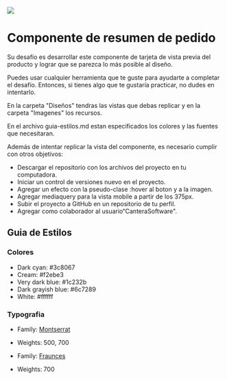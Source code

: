 ![](https://i.ibb.co/j8rds7B/Logo-5.png)

# Componente de resumen de pedido

Su desafío es desarrollar este componente de tarjeta de vista previa del producto y lograr que se parezca lo más posible al diseño.

Puedes usar cualquier herramienta que te guste para ayudarte a completar el desafío. Entonces, si tienes algo que te gustaría practicar, no dudes en intentarlo.

En la carpeta "Diseños" tendras las vistas que debas replicar y en la carpeta "Imagenes" los recursos.

En el archivo guia-estilos.md estan especificados los colores y las fuentes que necesitaran.

Además de intentar replicar la vista del componente, es necesario cumplir con otros objetivos:

- Descargar el repositorio con los archivos del proyecto en tu computadora.
- Iniciar un control de versiones nuevo en el proyecto.
- Agregar un efecto con la pseudo-clase :hover al boton y a la imagen.
- Agregar mediaquery para la vista mobile a partir de los 375px.
- Subir el proyecto a GitHub en un repositorio de tu perfil.
- Agregar como colaborador al usuario“CanteraSoftware".


## Guia de Estilos

### Colores

- Dark cyan: #3c8067
- Cream: #f2ebe3
- Very dark blue: #1c232b
- Dark grayish blue: #6c7289
- White: #ffffff

### Typografia

- Family: [Montserrat](https://fonts.google.com/specimen/Montserrat)
- Weights: 500, 700

- Family: [Fraunces](https://fonts.google.com/specimen/Fraunces)
- Weights: 700
